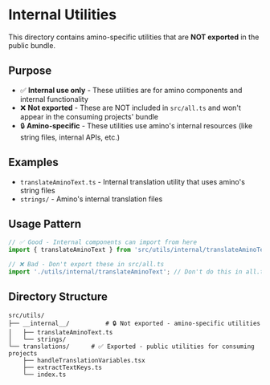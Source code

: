 # Internal Utilities

This directory contains amino-specific utilities that are **NOT exported** in the public bundle.

## Purpose

- ✅ **Internal use only** - These utilities are for amino components and internal functionality
- ❌ **Not exported** - These are NOT included in `src/all.ts` and won't appear in the consuming projects' bundle
- 🔒 **Amino-specific** - These utilities use amino's internal resources (like string files, internal APIs, etc.)

## Examples

- `translateAminoText.ts` - Internal translation utility that uses amino's string files
- `strings/` - Amino's internal translation files

## Usage Pattern

```typescript
// ✅ Good - Internal components can import from here
import { translateAminoText } from 'src/utils/internal/translateAminoText';

// ❌ Bad - Don't export these in src/all.ts
import './utils/internal/translateAminoText'; // Don't do this in all.ts
```

## Directory Structure

```
src/utils/
├── __internal__/          # 🔒 Not exported - amino-specific utilities
│   ├── translateAminoText.ts
│   └── strings/
└── translations/      # ✅ Exported - public utilities for consuming projects
    ├── handleTranslationVariables.tsx
    ├── extractTextKeys.ts
    └── index.ts
```
